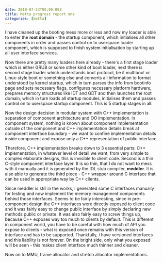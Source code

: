 ```yaml
---
date: 2010-07-23T00:00:00Z
title: Metta progress report one
categories: [metta]
---
```

I have cleaned up the booting mess more or less and now my loader is able to enter the **root domain** - the startup component, which initialises all other components in order and passes control on to userspace loader component, which is supposed to finish system initialisation by starting up all user interface services.

Now there are pretty many loaders here already - there's a first stage loader which is either GRUB or some other kind of boot loader, next there is second stage loader which understands boot protocol, be it multiboot or Linux-style boot or something else and converts all information to format understood by kernel startup, which in turn parses the info from bootinfo page and sets necessary flags, configures necessary platform hardware, prepares memory structures like IDT and GDT and then launches the root domain, which in turn loads all startup modules, initialises them and passes control on to userspace startup component. This is 5 startup stages in all.

Now the design decision in modular system with C++ implementation is separation of component architecture and OO implementation. In component system, nothing is known about component implementation outside of the component and C++ implementation details break at component interface boundary - we want to confine implementation details inside component and expose only a C++ representation of public interface.

Therefore, C++ implementation breaks down to 3 essential parts: C++ implementation, in whatever level of detail we want, from very simple to complex elaborate designs, this is invisible to client code. Second is a thin C-style component interface layer. It is so thin, that I do not want to mess with it manually and it is generated by the IDL stub compiler, **meddler**. It is also able to generate the third piece - C++ wrapper around C interface that can be used in appropriate way by C++ clients.

Since meddler is still in the works, I generated some C interfaces manually for testing and now implement the memory management components behind those interfaces. Seems to be fairly interesting, since in pre-component design the C++ interfaces were directly exposed to client code and it was fairly easy to change public interface by simply declaring new methods public or private. It was also fairly easy to screw things up, because C++ exposes way too much to clients by default. This is different in component world, you have to be careful with how much of API you expose to clients - what is exposed once remains with this version of interface and has to be supported. Thankfully, I have versioned interfaces and this liability is not forever. On the bright side, only what you exposed will be seen - this makes client interface much thinner and cleaner.

Now on to MMU, frame allocator and stretch allocator implementations.
